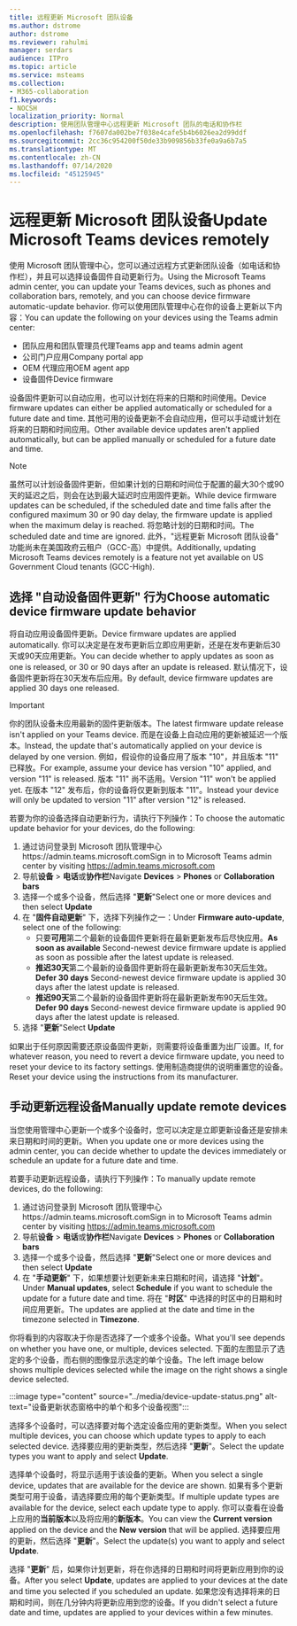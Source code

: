 ```yaml
---
title: 远程更新 Microsoft 团队设备
ms.author: dstrome
author: dstrome
ms.reviewer: rahulmi
manager: serdars
audience: ITPro
ms.topic: article
ms.service: msteams
ms.collection:
- M365-collaboration
f1.keywords:
- NOCSH
localization_priority: Normal
description: 使用团队管理中心远程更新 Microsoft 团队的电话和协作栏
ms.openlocfilehash: f7607da002be7f038e4cafe5b4b6026ea2d99ddf
ms.sourcegitcommit: 2cc36c954200f50de33b909856b33fe0a9a6b7a5
ms.translationtype: MT
ms.contentlocale: zh-CN
ms.lasthandoff: 07/14/2020
ms.locfileid: "45125945"
---
```

# <a name="update-microsoft-teams-devices-remotely"></a><span data-ttu-id="b4bec-103">远程更新 Microsoft 团队设备</span><span class="sxs-lookup"><span data-stu-id="b4bec-103">Update Microsoft Teams devices remotely</span></span>

<span data-ttu-id="b4bec-104">使用 Microsoft 团队管理中心，您可以通过远程方式更新团队设备（如电话和协作栏），并且可以选择设备固件自动更新行为。</span><span class="sxs-lookup"><span data-stu-id="b4bec-104">Using the Microsoft Teams admin center, you can update your Teams devices, such as phones and collaboration bars, remotely, and you can choose device firmware automatic-update behavior.</span></span> <span data-ttu-id="b4bec-105">你可以使用团队管理中心在你的设备上更新以下内容：</span><span class="sxs-lookup"><span data-stu-id="b4bec-105">You can update the following on your devices using the Teams admin center:</span></span>

- <span data-ttu-id="b4bec-106">团队应用和团队管理员代理</span><span class="sxs-lookup"><span data-stu-id="b4bec-106">Teams app and teams admin agent</span></span>
- <span data-ttu-id="b4bec-107">公司门户应用</span><span class="sxs-lookup"><span data-stu-id="b4bec-107">Company portal app</span></span>
- <span data-ttu-id="b4bec-108">OEM 代理应用</span><span class="sxs-lookup"><span data-stu-id="b4bec-108">OEM agent app</span></span>
- <span data-ttu-id="b4bec-109">设备固件</span><span class="sxs-lookup"><span data-stu-id="b4bec-109">Device firmware</span></span>

<span data-ttu-id="b4bec-110">设备固件更新可以自动应用，也可以计划在将来的日期和时间使用。</span><span class="sxs-lookup"><span data-stu-id="b4bec-110">Device firmware updates can either be applied automatically or scheduled for a future date and time.</span></span> <span data-ttu-id="b4bec-111">其他可用的设备更新不会自动应用，但可以手动或计划在将来的日期和时间应用。</span><span class="sxs-lookup"><span data-stu-id="b4bec-111">Other available device updates aren't applied automatically, but can be applied manually or scheduled for a future date and time.</span></span>

> [!NOTE]
> <span data-ttu-id="b4bec-112">虽然可以计划设备固件更新，但如果计划的日期和时间位于配置的最大30个或90天的延迟之后，则会在达到最大延迟时应用固件更新。</span><span class="sxs-lookup"><span data-stu-id="b4bec-112">While device firmware updates can be scheduled, if the scheduled date and time falls after the configured maximum 30 or 90 day delay, the firmware update is applied when the maximum delay is reached.</span></span> <span data-ttu-id="b4bec-113">将忽略计划的日期和时间。</span><span class="sxs-lookup"><span data-stu-id="b4bec-113">The scheduled date and time are ignored.</span></span> <span data-ttu-id="b4bec-114">此外，"远程更新 Microsoft 团队设备" 功能尚未在美国政府云租户（GCC-高）中提供。</span><span class="sxs-lookup"><span data-stu-id="b4bec-114">Additionally, updating Microsoft Teams devices remotely is a feature not yet available on US Government Cloud tenants (GCC-High).</span></span>

## <a name="choose-automatic-device-firmware-update-behavior"></a><span data-ttu-id="b4bec-115">选择 "自动设备固件更新" 行为</span><span class="sxs-lookup"><span data-stu-id="b4bec-115">Choose automatic device firmware update behavior</span></span>

<span data-ttu-id="b4bec-116">将自动应用设备固件更新。</span><span class="sxs-lookup"><span data-stu-id="b4bec-116">Device firmware updates are applied automatically.</span></span> <span data-ttu-id="b4bec-117">你可以决定是在发布更新后立即应用更新，还是在发布更新后30天或90天应用更新。</span><span class="sxs-lookup"><span data-stu-id="b4bec-117">You can decide whether to apply updates as soon as one is released, or 30 or 90 days after an update is released.</span></span> <span data-ttu-id="b4bec-118">默认情况下，设备固件更新将在30天发布后应用。</span><span class="sxs-lookup"><span data-stu-id="b4bec-118">By default, device firmware updates are applied 30 days one released.</span></span>

> [!IMPORTANT]
> <span data-ttu-id="b4bec-119">你的团队设备未应用最新的固件更新版本。</span><span class="sxs-lookup"><span data-stu-id="b4bec-119">The latest firmware update release isn't applied on your Teams device.</span></span> <span data-ttu-id="b4bec-120">而是在设备上自动应用的更新被延迟一个版本。</span><span class="sxs-lookup"><span data-stu-id="b4bec-120">Instead, the update that's automatically applied on your device is delayed by one version.</span></span> <span data-ttu-id="b4bec-121">例如，假设你的设备应用了版本 "10"，并且版本 "11" 已释放。</span><span class="sxs-lookup"><span data-stu-id="b4bec-121">For example, assume your device has version "10" applied, and version "11" is released.</span></span> <span data-ttu-id="b4bec-122">版本 "11" 尚不适用。</span><span class="sxs-lookup"><span data-stu-id="b4bec-122">Version "11" won't be applied yet.</span></span> <span data-ttu-id="b4bec-123">在版本 "12" 发布后，你的设备将仅更新到版本 "11"。</span><span class="sxs-lookup"><span data-stu-id="b4bec-123">Instead your device will only be updated to version "11" after version "12" is released.</span></span>

<span data-ttu-id="b4bec-124">若要为你的设备选择自动更新行为，请执行下列操作：</span><span class="sxs-lookup"><span data-stu-id="b4bec-124">To choose the automatic update behavior for your devices, do the following:</span></span>

1. <span data-ttu-id="b4bec-125">通过访问登录到 Microsoft 团队管理中心https://admin.teams.microsoft.com</span><span class="sxs-lookup"><span data-stu-id="b4bec-125">Sign in to Microsoft Teams admin center by visiting https://admin.teams.microsoft.com</span></span>
2. <span data-ttu-id="b4bec-126">导航**设备**  >  **电话**或**协作栏**</span><span class="sxs-lookup"><span data-stu-id="b4bec-126">Navigate **Devices** > **Phones** or **Collaboration bars**</span></span>
3. <span data-ttu-id="b4bec-127">选择一个或多个设备，然后选择 "**更新**"</span><span class="sxs-lookup"><span data-stu-id="b4bec-127">Select one or more devices and then select **Update**</span></span>
4. <span data-ttu-id="b4bec-128">在 "**固件自动更新**" 下，选择下列操作之一：</span><span class="sxs-lookup"><span data-stu-id="b4bec-128">Under **Firmware auto-update**, select one of the following:</span></span>
    - <span data-ttu-id="b4bec-129">只要**可用**第二个最新的设备固件更新将在最新更新发布后尽快应用。</span><span class="sxs-lookup"><span data-stu-id="b4bec-129">**As soon as available** Second-newest device firmware update is applied as soon as possible after the latest update is released.</span></span>
    - <span data-ttu-id="b4bec-130">**推迟30天**第二个最新的设备固件更新将在最新更新发布30天后生效。</span><span class="sxs-lookup"><span data-stu-id="b4bec-130">**Defer 30 days** Second-newest device firmware update is applied 30 days after the latest update is released.</span></span>
    - <span data-ttu-id="b4bec-131">**推迟90天**第二个最新的设备固件更新将在最新更新发布90天后生效。</span><span class="sxs-lookup"><span data-stu-id="b4bec-131">**Defer 90 days** Second-newest device firmware update is applied 90 days after the latest update is released.</span></span>
5. <span data-ttu-id="b4bec-132">选择 "**更新**"</span><span class="sxs-lookup"><span data-stu-id="b4bec-132">Select **Update**</span></span>

<span data-ttu-id="b4bec-133">如果出于任何原因需要还原设备固件更新，则需要将设备重置为出厂设置。</span><span class="sxs-lookup"><span data-stu-id="b4bec-133">If, for whatever reason, you need to revert a device firmware update, you need to reset your device to its factory settings.</span></span> <span data-ttu-id="b4bec-134">使用制造商提供的说明重置您的设备。</span><span class="sxs-lookup"><span data-stu-id="b4bec-134">Reset your device using the instructions from its manufacturer.</span></span>  

## <a name="manually-update-remote-devices"></a><span data-ttu-id="b4bec-135">手动更新远程设备</span><span class="sxs-lookup"><span data-stu-id="b4bec-135">Manually update remote devices</span></span>

<span data-ttu-id="b4bec-136">当您使用管理中心更新一个或多个设备时，您可以决定是立即更新设备还是安排未来日期和时间的更新。</span><span class="sxs-lookup"><span data-stu-id="b4bec-136">When you update one or more devices using the admin center, you can decide whether to update the devices immediately or schedule an update for a future date and time.</span></span>

<span data-ttu-id="b4bec-137">若要手动更新远程设备，请执行下列操作：</span><span class="sxs-lookup"><span data-stu-id="b4bec-137">To manually update remote devices, do the following:</span></span>

1. <span data-ttu-id="b4bec-138">通过访问登录到 Microsoft 团队管理中心https://admin.teams.microsoft.com</span><span class="sxs-lookup"><span data-stu-id="b4bec-138">Sign in to Microsoft Teams admin center by visiting https://admin.teams.microsoft.com</span></span>
2. <span data-ttu-id="b4bec-139">导航**设备**  >  **电话**或**协作栏**</span><span class="sxs-lookup"><span data-stu-id="b4bec-139">Navigate  **Devices** > **Phones** or **Collaboration bars**</span></span>
3. <span data-ttu-id="b4bec-140">选择一个或多个设备，然后选择 "**更新**"</span><span class="sxs-lookup"><span data-stu-id="b4bec-140">Select one or more devices and then select **Update**</span></span>
4. <span data-ttu-id="b4bec-141">在 "**手动更新**" 下，如果想要计划更新未来日期和时间，请选择 "**计划**"。</span><span class="sxs-lookup"><span data-stu-id="b4bec-141">Under **Manual updates**, select **Schedule** if you want to schedule the update for a future date and time.</span></span> <span data-ttu-id="b4bec-142">将在 "**时区**" 中选择的时区中的日期和时间应用更新。</span><span class="sxs-lookup"><span data-stu-id="b4bec-142">The updates are applied at the date and time in the timezone selected in **Timezone**.</span></span>

<span data-ttu-id="b4bec-143">你将看到的内容取决于你是否选择了一个或多个设备。</span><span class="sxs-lookup"><span data-stu-id="b4bec-143">What you'll see depends on whether you have one, or multiple, devices selected.</span></span> <span data-ttu-id="b4bec-144">下面的左图显示了选定的多个设备，而右侧的图像显示选定的单个设备。</span><span class="sxs-lookup"><span data-stu-id="b4bec-144">The left image below shows multiple devices selected while the image on the right shows a single device selected.</span></span>

:::image type="content" source="../media/device-update-status.png" alt-text="设备更新状态窗格中的单个和多个设备视图":::

<span data-ttu-id="b4bec-146">选择多个设备时，可以选择要对每个选定设备应用的更新类型。</span><span class="sxs-lookup"><span data-stu-id="b4bec-146">When you select multiple devices, you can choose which update types to apply to each selected device.</span></span> <span data-ttu-id="b4bec-147">选择要应用的更新类型，然后选择 "**更新**"。</span><span class="sxs-lookup"><span data-stu-id="b4bec-147">Select the update types you want to apply and select **Update**.</span></span>

<span data-ttu-id="b4bec-148">选择单个设备时，将显示适用于该设备的更新。</span><span class="sxs-lookup"><span data-stu-id="b4bec-148">When you select a single device, updates that are available for the device are shown.</span></span> <span data-ttu-id="b4bec-149">如果有多个更新类型可用于设备，请选择要应用的每个更新类型。</span><span class="sxs-lookup"><span data-stu-id="b4bec-149">If multiple update types are available for the device, select each update type to apply.</span></span> <span data-ttu-id="b4bec-150">你可以查看在设备上应用的**当前版本**以及将应用的**新版本**。</span><span class="sxs-lookup"><span data-stu-id="b4bec-150">You can view the **Current version** applied on the device and the **New version** that will be applied.</span></span> <span data-ttu-id="b4bec-151">选择要应用的更新，然后选择 "**更新**"。</span><span class="sxs-lookup"><span data-stu-id="b4bec-151">Select the update(s) you want to apply and select **Update**.</span></span>

<span data-ttu-id="b4bec-152">选择 "**更新**" 后，如果你计划更新，将在你选择的日期和时间将更新应用到你的设备。</span><span class="sxs-lookup"><span data-stu-id="b4bec-152">After you select **Update**, updates are applied to your devices at the date and time you selected if you scheduled an update.</span></span> <span data-ttu-id="b4bec-153">如果您没有选择将来的日期和时间，则在几分钟内将更新应用到您的设备。</span><span class="sxs-lookup"><span data-stu-id="b4bec-153">If you didn't select a future date and time, updates are applied to your devices within a few minutes.</span></span>
